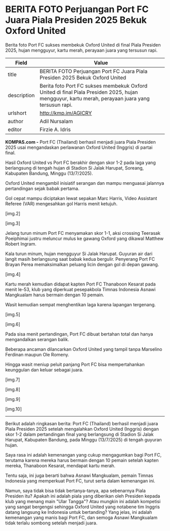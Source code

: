 # BERITA FOTO Perjuangan Port FC Juara Piala Presiden 2025 Bekuk Oxford United

Berita foto Port FC sukses membekuk Oxford United di final Piala Presiden 2025, hujan mengguyur, kartu merah, perayaan juara yang tersusun rapi. 

| Field       | Value                                                       |
|-------------|-------------------------------------------------------------|
| title       | BERITA FOTO Perjuangan Port FC Juara Piala Presiden 2025 Bekuk Oxford United |
| description | Berita foto Port FC sukses membekuk Oxford United di final Piala Presiden 2025, hujan mengguyur, kartu merah, perayaan juara yang tersusun rapi.  |
| urlshort    | http://kmp.im/AGICRY |
| author      | Adil Nursalam |
| editor      | Firzie A. Idris |

**KOMPAS.com -** Port FC (Thailand) berhasil menjadi juara Piala Presiden 2025 usai mengandaskan perlawanan Oxford United (Inggris) di partai final. 

Hasil Oxford United vs Port FC berakhir dengan skor 1-2 pada laga yang berlangsung di tengah hujan di Stadion Si Jalak Harupat, Soreang, Kabupaten Bandung, Minggu (13/7/2025). 

Oxford United mengambil inisiatif serangan dan mampu menguasai jalannya pertandingan sejak babak pertama. 

Gol cepat mampu diciptakan lewat sepakan Marc Harris, Video Assistant Referee (VAR) mengesahkan gol Harris menit ketujuh. 

\[img.2\]

\[img.3\]

Jelang turun minum Port FC menyamakan skor 1-1, aksi crossing Teerasak Poeiphimai justru meluncur mulus ke gawang Oxford yang dikawal Matthew Robert Ingram. 

Kala turun minum, hujan mengguyur Si Jalak Harupat. Guyuran air dari langit masih berlangsung saat babak kedua bergulir. Penyerang Port FC Brayan Perea memaksimalkan peluang licin dengan gol di depan gawang. 

\[img.4\]

Kartu merah kemudian didapat kapten Port FC Thanaboon Kesarat pada menit le-53, klub yang diperkuat pesepakbola Timnas Indonesia Asnawi Mangkualam harus bermain dengan 10 pemain. 

Wasit kemudian sempat menghentikan laga karena lapangan tergenang. 

\[img.5\]

\[img.6\]

Pada sisa menit pertandingan, Port FC dibuat bertahan total dan hanya mengandalkan serangan balik. 

Beberapa ancaman dilancarkan Oxford United yang tampil tanpa Marselino Ferdinan maupun Ole Romeny.

Hingga wasit meniup peluit panjang Port FC bisa mempertahankan keunggulan dan keluar sebagai juara. 

\[img.7\]

\[img.8\]

\[img.9\]

\[img.10\]

---
Berikut adalah ringkasan berita: Port FC (Thailand) berhasil menjadi juara Piala Presiden 2025 setelah mengalahkan Oxford United (Inggris) dengan skor 1-2 dalam pertandingan final yang berlangsung di Stadion Si Jalak Harupat, Kabupaten Bandung, pada Minggu (13/7/2025) di tengah guyuran hujan.



Saya rasa ini adalah kemenangan yang cukup mengagumkan bagi Port FC, terutama karena mereka harus bermain dengan 10 pemain setelah kapten mereka, Thanaboon Kesarat, mendapat kartu merah.

 Tentu saja, ini juga berarti bahwa Asnawi Mangkualam, pemain Timnas Indonesia yang memperkuat Port FC, turut serta dalam kemenangan ini.

 Namun, saya tidak bisa tidak bertanya-tanya, apa sebenarnya Piala Presiden itu? Apakah ini adalah piala yang diberikan oleh Presiden kepada klub yang menang main "Ular Tangga"? Atau mungkin ini adalah kompetisi yang sangat bergengsi sehingga Oxford United yang notabene tim Inggris datang langsung ke Indonesia untuk bertanding? Yang jelas, ini adalah kemenangan yang manis bagi Port FC, dan semoga Asnawi Mangkualam tidak terlalu sombong setelah menjadi juara.
